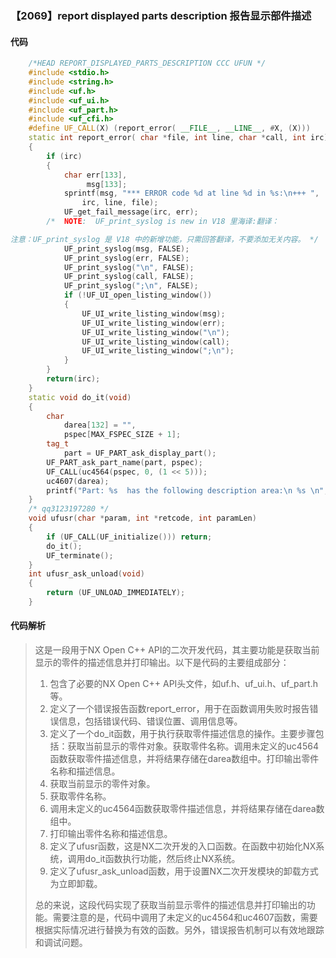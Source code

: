 ### 【2069】report displayed parts description 报告显示部件描述

#### 代码

```cpp
    /*HEAD REPORT_DISPLAYED_PARTS_DESCRIPTION CCC UFUN */  
    #include <stdio.h>  
    #include <string.h>  
    #include <uf.h>  
    #include <uf_ui.h>  
    #include <uf_part.h>  
    #include <uf_cfi.h>  
    #define UF_CALL(X) (report_error( __FILE__, __LINE__, #X, (X)))  
    static int report_error( char *file, int line, char *call, int irc)  
    {  
        if (irc)  
        {  
            char err[133],  
                 msg[133];  
            sprintf(msg, "*** ERROR code %d at line %d in %s:\n+++ ",  
                irc, line, file);  
            UF_get_fail_message(irc, err);  
        /*  NOTE:  UF_print_syslog is new in V18 里海译:翻译：

注意：UF_print_syslog 是 V18 中的新增功能，只需回答翻译，不要添加无关内容。 */  
            UF_print_syslog(msg, FALSE);  
            UF_print_syslog(err, FALSE);  
            UF_print_syslog("\n", FALSE);  
            UF_print_syslog(call, FALSE);  
            UF_print_syslog(";\n", FALSE);  
            if (!UF_UI_open_listing_window())  
            {  
                UF_UI_write_listing_window(msg);  
                UF_UI_write_listing_window(err);  
                UF_UI_write_listing_window("\n");  
                UF_UI_write_listing_window(call);  
                UF_UI_write_listing_window(";\n");  
            }  
        }  
        return(irc);  
    }  
    static void do_it(void)  
    {  
        char  
            darea[132] = "",  
            pspec[MAX_FSPEC_SIZE + 1];  
        tag_t  
            part = UF_PART_ask_display_part();  
        UF_PART_ask_part_name(part, pspec);  
        UF_CALL(uc4564(pspec, 0, (1 << 5)));  
        uc4607(darea);  
        printf("Part: %s  has the following description area:\n %s \n", pspec, darea);  
    }  
    /* qq3123197280 */  
    void ufusr(char *param, int *retcode, int paramLen)  
    {  
        if (UF_CALL(UF_initialize())) return;  
        do_it();  
        UF_terminate();  
    }  
    int ufusr_ask_unload(void)  
    {  
        return (UF_UNLOAD_IMMEDIATELY);  
    }

```

#### 代码解析

> 这是一段用于NX Open C++ API的二次开发代码，其主要功能是获取当前显示的零件的描述信息并打印输出。以下是代码的主要组成部分：
>
> 1. 包含了必要的NX Open C++ API头文件，如uf.h、uf_ui.h、uf_part.h等。
> 2. 定义了一个错误报告函数report_error，用于在函数调用失败时报告错误信息，包括错误代码、错误位置、调用信息等。
> 3. 定义了一个do_it函数，用于执行获取零件描述信息的操作。主要步骤包括：获取当前显示的零件对象。获取零件名称。调用未定义的uc4564函数获取零件描述信息，并将结果存储在darea数组中。打印输出零件名称和描述信息。
> 4. 获取当前显示的零件对象。
> 5. 获取零件名称。
> 6. 调用未定义的uc4564函数获取零件描述信息，并将结果存储在darea数组中。
> 7. 打印输出零件名称和描述信息。
> 8. 定义了ufusr函数，这是NX二次开发的入口函数。在函数中初始化NX系统，调用do_it函数执行功能，然后终止NX系统。
> 9. 定义了ufusr_ask_unload函数，用于设置NX二次开发模块的卸载方式为立即卸载。
>
> 总的来说，这段代码实现了获取当前显示零件的描述信息并打印输出的功能。需要注意的是，代码中调用了未定义的uc4564和uc4607函数，需要根据实际情况进行替换为有效的函数。另外，错误报告机制可以有效地跟踪和调试问题。
>
